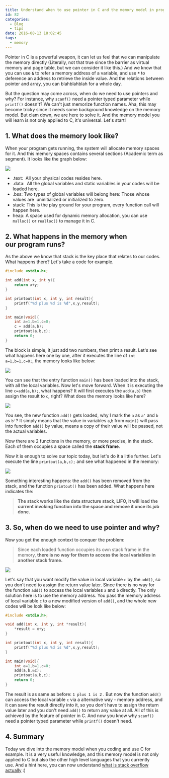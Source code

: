 ```yaml
---
title: Understand when to use pointer in C and the memory model in programming.
id: 82
categories:
  - Blog
  - tips
date: 2016-08-13 18:02:45
tags:
  - memory
---
```


Pointer in C is a powerful weapon, it can let us feel that we can manipulate the memory directly (Literally, not that true since the barrier as virtual memory and page table, but we can consider it like this.) And we know that you can use **`&`** to refer a memory address of a variable, and use **`*`** to deference an address to retrieve the inside value. And the relations between pointer and array, you can blahblahblah for a whole day.

But the question may come across, when do we need to use pointers and why? For instance, why `scanf()` need a pointer typed parameter while `printf()` doesn't? We can't just memorize function names. Aha, this may become tricky since it needs some background knowledge on the memory model. But clam down, we are here to solve it. And the memory model you will learn is not only applied to C, it's universal. Let's start!

<!--more-->

## 1. What does the memory look like?

When your program gets running, the system will allocate memory spaces for it. And this memory spaces contains several sections (Academic term as segment). It looks like the graph below:

![](/images/Screen-Shot-2016-08-13-at-16.34.42.png)

*   .text:  All your physical codes resides here.
*   .data:  All the global variables and static variables in your codes will be loaded here.
*   .bss: Two types of global variables will belong here: Those whose values are  uninitialized or initialized to zero.
*   stack: This is the play ground for your program, every function call will happen here.
*   heap: A space used for dynamic memory allocation, you can use `malloc()` or `realloc()` to manage it in C.

## 2. What happens in the memory when our program runs?

As the above we know that stack is the key place that relates to our codes. What happens there? Let's take a code for example.

```c
#include <stdio.h>;

int add(int x, int y){
    return x+y;
}

int printout(int x, int y, int result){
    printf("%d plus %d is %d",x,y,result);
}

int main(void){
    int a=1,b=1,c=0;
    c = add(a,b);
    printout(a,b,c);
    return 0;
}
```

The block is simple, it just add two numbers, then print a result. Let's see what happens here one by one, after it executes the line of `int a=1,b=1,c=0;`, the memory looks like below:

![](/images/Screen-Shot-2016-08-13-at-17.21.01.png)

You can see that the entry function `main()` has been loaded into the stack, with all the local variables. Now let's move forward. When it is executing the line `c=add(a,b);`, what happens? It will first executes the `add(a,b)` then assign the result to `c`, right? What does the memory looks like here?

![](/images/Screen-Shot-2016-08-13-at-17.26.00.png)

You see, the new function `add()` gets loaded, why I mark the `a` as `a'` and `b` as `b'`? It simply means that the value in variables `a`,`b` from `main()` will pass into function `add()` by value, means a copy of their value will be passed, not the actual variables.

Now there are 2 functions in the memory, or more precise, in the stack. Each of them occupies a space called the **stack frame**.

Now it is enough to solve our topic today, but let's do it a little further. Let's execute the line `printout(a,b,c);` and see what happened in the memory:

![](/images/Screen-Shot-2016-08-13-at-17.35.59.png)

Something interesting happens: the `add()` has been removed from the stack, and the function `printout()` has been added. What happens here indicates the:
> **The stack works like the data structure stack, LIFO, it will load the current invoking function into the space and remove it once its job done.**

## 3. So, when do we need to use pointer and why?

Now you get the enough context to conquer the problem:

> Since each loaded function occupies its own stack frame in the memory, **there is no way for them to access the local variables in another stack frame.**

![](/images/Screen-Shot-2016-08-13-at-17.41.32.png)

Let's say that you want modify the value in local variable `c` by the `add()`, so you don't need to assign the return value later. Since there is no way for the function `add()` to access the local variables `a` and `b` directly. The only solution here is to use the memory address. You pass the memory address of local variable `c` to a new modified version of `add()`, and the whole new codes will be look like below:

```c
#include <stdio.h>;

void add(int x, int y, int *result){
    *result = x+y;
}

int printout(int x, int y, int result){
    printf("%d plus %d is %d",x,y,result);
}

int main(void){
    int a=1,b=1,c=0;
    add(a,b,&c);
    printout(a,b,c);
    return 0;
}
```

The result is as same as before: `1 plus 1 is 2` . But now the function `add()` can access the local variable `c` via a alternative way - memory address, and it can save the result directly into it, so you don't have to assign the return value later and you don't need `add()` to return any value at all. All of this is achieved by the feature of pointer in C. And now you know why `scanf()` need a pointer typed parameter while `printf()` doesn't need.

## 4. Summary

Today we dive into the memory model when you coding and use C for example. It is a very useful knowledge, and this memory model is not only applied to C but also the other high level languages that you currently use. And a hint here, you can now understand [what is stack overflow actually](http://www.albertgao.xyz/2016/08/12/what-is-stack-overflow/) :)
